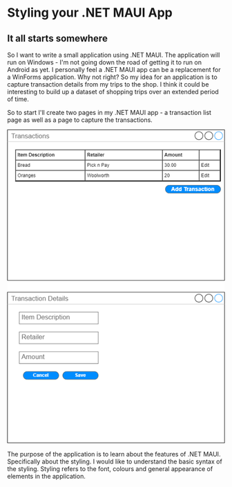 # Styling your .NET MAUI App

## It all starts somewhere

So I want to write a small application using .NET MAUI. The application will run on Windows - I'm not going down the road of getting it to run on Android as yet. I personally feel a .NET MAUI app can be a replacement for a WinForms application. Why not right? So my idea for an application is to capture transaction details from my trips to the shop. I think it could be interesting to build up a dataset of shopping trips over an extended period of time. 

So to start I'll create two pages in my .NET MAUI app - a transaction list page as well as a page to capture the transactions.

![Wireframe](img/wireframe.png)

The purpose of the application is to learn about the features of .NET MAUI. Specifically about the styling. I would like to understand the basic syntax of the styling. Styling refers to the font, colours and general appearance of elements in the application. 